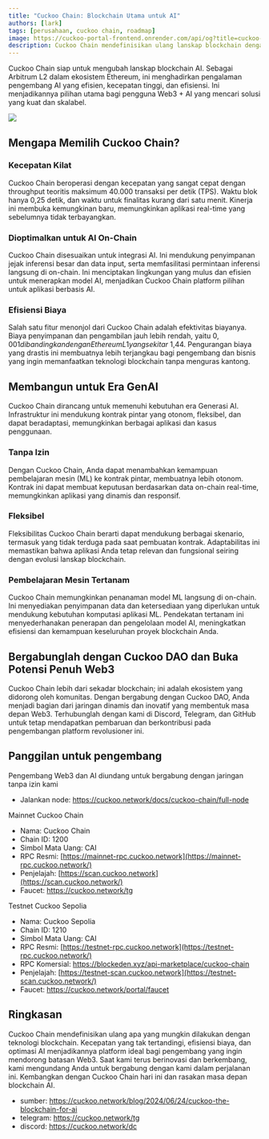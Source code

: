 ```yaml
---
title: "Cuckoo Chain: Blockchain Utama untuk AI"
authors: [lark]
tags: [perusahaan, cuckoo chain, roadmap]
image: https://cuckoo-portal-frontend.onrender.com/api/og?title=cuckoo-chain%3A%20Blockchain%20Utama%20untuk%20AI
description: Cuckoo Chain mendefinisikan ulang lanskap blockchain dengan infrastruktur mutakhir yang dirancang untuk AI dan Web3. Sebagai Arbitrum L2 dalam ekosistem Ethereum, Cuckoo Chain menawarkan kecepatan transaksi yang sangat cepat, biaya minimal, dan kemampuan AI yang kuat, menjadikannya pilihan ideal bagi pengembang dan inovator di ruang Web3.
---
```


Cuckoo Chain siap untuk mengubah lanskap blockchain AI. Sebagai Arbitrum L2 dalam ekosistem Ethereum, ini menghadirkan pengalaman pengembang AI yang efisien, kecepatan tinggi, dan efisiensi. Ini menjadikannya pilihan utama bagi pengguna Web3 + AI yang mencari solusi yang kuat dan skalabel.

![](https://cuckoo-network.b-cdn.net/cuckoo-chain-blockchain-for-ai.webp)

## Mengapa Memilih Cuckoo Chain?

### Kecepatan Kilat

Cuckoo Chain beroperasi dengan kecepatan yang sangat cepat dengan throughput teoritis maksimum 40.000 transaksi per detik (TPS). Waktu blok hanya 0,25 detik, dan waktu untuk finalitas kurang dari satu menit. Kinerja ini membuka kemungkinan baru, memungkinkan aplikasi real-time yang sebelumnya tidak terbayangkan.

### Dioptimalkan untuk AI On-Chain

Cuckoo Chain disesuaikan untuk integrasi AI. Ini mendukung penyimpanan jejak inferensi besar dan data input, serta memfasilitasi permintaan inferensi langsung di on-chain. Ini menciptakan lingkungan yang mulus dan efisien untuk menerapkan model AI, menjadikan Cuckoo Chain platform pilihan untuk aplikasi berbasis AI.

### Efisiensi Biaya

Salah satu fitur menonjol dari Cuckoo Chain adalah efektivitas biayanya. Biaya penyimpanan dan pengambilan jauh lebih rendah, yaitu $0,001 dibandingkan dengan Ethereum L1 yang sekitar ~$1,44. Pengurangan biaya yang drastis ini membuatnya lebih terjangkau bagi pengembang dan bisnis yang ingin memanfaatkan teknologi blockchain tanpa menguras kantong.

## Membangun untuk Era GenAI

Cuckoo Chain dirancang untuk memenuhi kebutuhan era Generasi AI. Infrastruktur ini mendukung kontrak pintar yang otonom, fleksibel, dan dapat beradaptasi, memungkinkan berbagai aplikasi dan kasus penggunaan.

### Tanpa Izin

Dengan Cuckoo Chain, Anda dapat menambahkan kemampuan pembelajaran mesin (ML) ke kontrak pintar, membuatnya lebih otonom. Kontrak ini dapat membuat keputusan berdasarkan data on-chain real-time, memungkinkan aplikasi yang dinamis dan responsif.

### Fleksibel

Fleksibilitas Cuckoo Chain berarti dapat mendukung berbagai skenario, termasuk yang tidak terduga pada saat pembuatan kontrak. Adaptabilitas ini memastikan bahwa aplikasi Anda tetap relevan dan fungsional seiring dengan evolusi lanskap blockchain.

### Pembelajaran Mesin Tertanam

Cuckoo Chain memungkinkan penanaman model ML langsung di on-chain. Ini menyediakan penyimpanan data dan ketersediaan yang diperlukan untuk mendukung kebutuhan komputasi aplikasi ML. Pendekatan tertanam ini menyederhanakan penerapan dan pengelolaan model AI, meningkatkan efisiensi dan kemampuan keseluruhan proyek blockchain Anda.

## Bergabunglah dengan Cuckoo DAO dan Buka Potensi Penuh Web3

Cuckoo Chain lebih dari sekadar blockchain; ini adalah ekosistem yang didorong oleh komunitas. Dengan bergabung dengan Cuckoo DAO, Anda menjadi bagian dari jaringan dinamis dan inovatif yang membentuk masa depan Web3. Terhubunglah dengan kami di Discord, Telegram, dan GitHub untuk tetap mendapatkan pembaruan dan berkontribusi pada pengembangan platform revolusioner ini.

## Panggilan untuk pengembang

Pengembang Web3 dan AI diundang untuk bergabung dengan jaringan tanpa izin kami

* Jalankan node: https://cuckoo.network/docs/cuckoo-chain/full-node

Mainnet Cuckoo Chain

- Nama: Cuckoo Chain
- Chain ID: 1200
- Simbol Mata Uang: CAI
- RPC Resmi: [https://mainnet-rpc.cuckoo.network](https://mainnet-rpc.cuckoo.network/)
- Penjelajah: [https://scan.cuckoo.network](https://scan.cuckoo.network/)
- Faucet: https://cuckoo.network/tg

Testnet Cuckoo Sepolia

- Nama: Cuckoo Sepolia
- Chain ID: 1210
- Simbol Mata Uang: CAI
- RPC Resmi: [https://testnet-rpc.cuckoo.network](https://testnet-rpc.cuckoo.network/)
- RPC Komersial: https://blockeden.xyz/api-marketplace/cuckoo-chain
- Penjelajah: [https://testnet-scan.cuckoo.network](https://testnet-scan.cuckoo.network/)
- Faucet: https://cuckoo.network/portal/faucet

## Ringkasan

Cuckoo Chain mendefinisikan ulang apa yang mungkin dilakukan dengan teknologi blockchain. Kecepatan yang tak tertandingi, efisiensi biaya, dan optimasi AI menjadikannya platform ideal bagi pengembang yang ingin mendorong batasan Web3. Saat kami terus berinovasi dan berkembang, kami mengundang Anda untuk bergabung dengan kami dalam perjalanan ini. Kembangkan dengan Cuckoo Chain hari ini dan rasakan masa depan blockchain AI.

- sumber: https://cuckoo.network/blog/2024/06/24/cuckoo-the-blockchain-for-ai
- telegram: https://cuckoo.network/tg
- discord: https://cuckoo.network/dc
